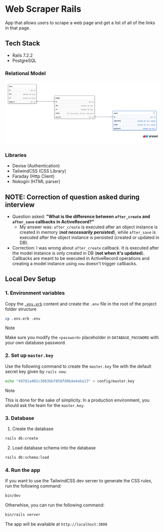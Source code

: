 # Web Scraper Rails

App that allows users to scrape a web page and get a list of all of the links in that page.

## Tech Stack 

- Rails 7.2.2
- PostgreSQL

### Relational Model

![Relational Model](./docs/images/relational-model.png)

### Libraries
- Devise (Authentication)
- TailwindCSS (CSS Library)
- Faraday (Http Client)
- Nokogiri (HTML parser)

## NOTE: Correction of question asked during interview

- Question asked: **"What is the difference between `after_create` and `after_save` callbacks in ActiveRecord?"**
    - My answer was: `after_create` is executed after an object instance is created in memory (***not necessarily persisted***), while `after_save` is executed after the object instance is persisted (created or updated in DB).
- Correction: I was wrong about `after_create` callback. It is executed after the model instance is only created in DB (**not when it's updated**). Callbacks are meant to be executed in ActiveRecord operations and creating a model instance using `new` doesn't trigger callbacks.


## Local Dev Setup

### 1. Environment variables

Copy the [`.env.erb`](./.env.erb) content and create the `.env` file in the root of the project folder structure

```bash
cp .env.erb .env
```

> [!NOTE]
> Make sure you modify the `<password>` placeholder in `DATABASE_PASSWORD` with your own database password.
   

### 2. Set up `master.key`
Use the following command to create the `master.key` file with the default secret key given by `rails new`:

```bash
echo "49781a401c3063bb7858fd0b4e4aba13" > config/master.key
```

> [!NOTE]
> This is done for the sake of simplicity. In a production environment, you should ask the team for the `master.key`.

### 3. Database

1. Create the database

```bash
rails db:create
```

2. Load database schema into the database

```bash
rails db:schema:load
```

### 4. Run the app
If you want to use the TailwindCSS dev server to generate the CSS rules, run the following command:

```bash
bin/dev
```

Otherwhise, you can run the following command:

```bash
bin/rails server
```

The app will be available at `http://localhost:3000`
